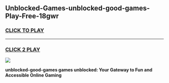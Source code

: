 
## Unblocked-Games-unblocked-good-games-Play-Free-18gwr
<h3>
<a href="https://premium76.site?title=unblocked-good-games&ref=18A1">CLICK TO PLAY</a></h3>
<hr>

<h3>
<a href="https://premium76.site?title=unblocked-good-games&ref=18A1">CLICK 2 PLAY</a>
  
</h3>

<a href="https://premium76.site?title=unblocked-good-games&ref=18A1"><img src="https://clearcache.store/games.png"></a>


**unblocked-good-games games unblocked: Your Gateway to Fun and Accessible Online Gaming**
